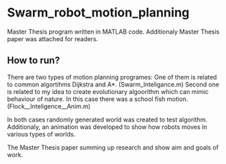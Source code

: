 # Swarm_robot_motion_planning
Master Thesis program written in MATLAB code. Additionaly Master Thesis paper was attached for readers.

## How to run?
There are two types of motion planning programes:
One of them is related to common algortihms Dijkstra and A*. (Swarm_Inteligance.m)
Second one is related to my idea to create evolutionary algoorithm which can mimic behaviour of nature. In this case there was a school fish motion. (Flock__Inteligence__Anim.m)

In both cases randomly generated world was created to test algorithm.
Additionaly, an animation was developed to show how robots moves in various types of worlds.

The Master Thesis paper summing up research and show aim and goals of work.
